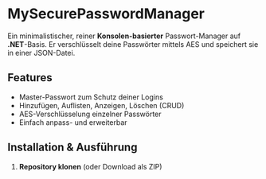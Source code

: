 # MySecurePasswordManager

Ein minimalistischer, reiner **Konsolen-basierter** Passwort-Manager auf **.NET**-Basis. 
Er verschlüsselt deine Passwörter mittels AES und speichert sie in einer JSON-Datei.

## Features

- Master-Passwort zum Schutz deiner Logins
- Hinzufügen, Auflisten, Anzeigen, Löschen (CRUD)
- AES-Verschlüsselung einzelner Passwörter
- Einfach anpass- und erweiterbar

## Installation & Ausführung

1. **Repository klonen** (oder Download als ZIP)  
   ```bash
 
